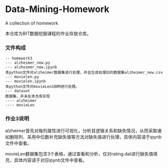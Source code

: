# Data-Mining-Homework

A collection of homework

本仓库为BIT数据挖掘课程的作业存放仓库。

### 文件构成

    -- homework3
    --- alzheimer_new.py
    --- alzheimer_new.ipynb
    本python文件对alzheimer数据集进行处理，并且生成处理后的数据集alzheimer_new.csv
    --- movielen.py
    --- movielen.ipynb
    本python文件对movieLen100M进行处理。
    --- dataset
    数据集，并未在本仓库实现
    ---- alzheimer
    ---- movieLen

### 作业3说明

alzheimer首先对每列属性进行可视化，分析其逻辑关系和缺失情况，从而采取诸如删除列、采用中位数补充缺失值等方法对缺失值进行处理，具体内容请于ipynb文件中查看。

movieLen数据集包含3个表格，通过查看和分析，仅对rating.dat进行缺失值填充，具体内容请于对应ipynb文件中查看。
